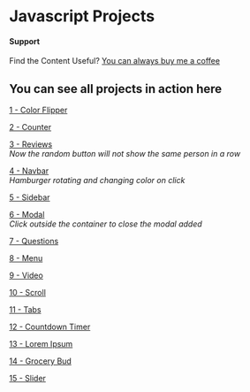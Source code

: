 # Javascript Projects

#### Support

Find the Content Useful? [You can always buy me a coffee](https://www.buymeacoffee.com/johnsmilga)

## You can see all projects in action here

[1 - Color Flipper](https://mutheus.github.io/javascript-basic-projects/1-color-flipper)  

[2 - Counter](https://mutheus.github.io/javascript-basic-projects/2-counter)  

[3 - Reviews](https://mutheus.github.io/javascript-basic-projects/3-reviews)  
*Now the random button will not show the same person in a row*  

[4 - Navbar](https://mutheus.github.io/javascript-basic-projects/4-navbar)  
*Hamburger rotating and changing color on click*  

[5 - Sidebar](https://mutheus.github.io/javascript-basic-projects/5-sidebar)  

[6 - Modal](https://mutheus.github.io/javascript-basic-projects/6-modal)  
*Click outside the container to close the modal added*  

[7 - Questions](https://mutheus.github.io/javascript-basic-projects/7-questions)  

[8 - Menu](https://mutheus.github.io/javascript-basic-projects/8-menu)  

[9 - Video](https://mutheus.github.io/javascript-basic-projects/9-video)   

[10 - Scroll](https://mutheus.github.io/javascript-basic-projects/10-scroll)   

[11 - Tabs](https://mutheus.github.io/javascript-basic-projects/11-tabs)   

[12 - Countdown Timer](https://mutheus.github.io/javascript-basic-projects/12-countdown-timer)   

[13 - Lorem Ipsum](https://mutheus.github.io/javascript-basic-projects/13-lorem-ipsum)   

[14 - Grocery Bud](https://mutheus.github.io/javascript-basic-projects/14-grocery-bud)   

[15 - Slider](https://mutheus.github.io/javascript-basic-projects/15-slider)   
